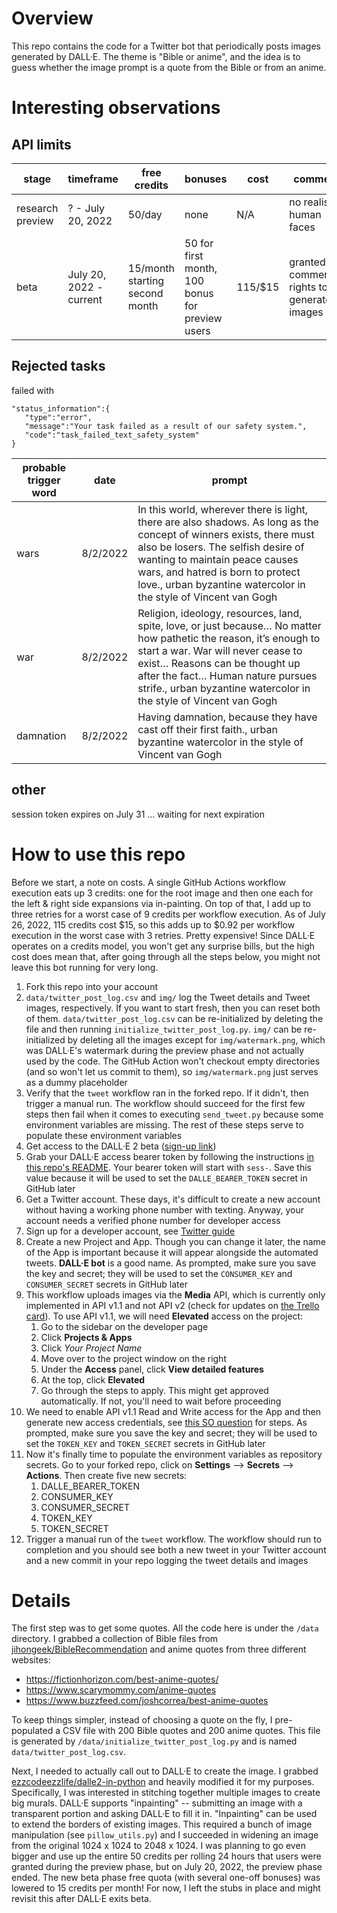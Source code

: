 # Overview
This repo contains the code for a Twitter bot that periodically posts images generated by DALL·E. The theme is "Bible or anime", and the idea is to guess whether the image prompt is a quote from the Bible or from an anime.

# Interesting observations
## API limits
stage|timeframe|free credits|bonuses|cost|comment
--|--|--|--|--|--
research preview|? - July 20, 2022|50/day|none|N/A|no realistic human faces
beta|July 20, 2022 - current|15/month starting second month|50 for first month, 100 bonus for preview users|115/$15|granted full commercial rights to generated images

## Rejected tasks
failed with 
```
"status_information":{
   "type":"error",
   "message":"Your task failed as a result of our safety system.",
   "code":"task_failed_text_safety_system"
}
```

probable trigger word|date|prompt
--|--|--
wars|8/2/2022|In this world, wherever there is light, there are also shadows. As long as the concept of winners exists, there must also be losers. The selfish desire of wanting to maintain peace causes wars, and hatred is born to protect love., urban byzantine watercolor in the style of Vincent van Gogh
war|8/2/2022|Religion, ideology, resources, land, spite, love, or just because… No matter how pathetic the reason, it’s enough to start a war. War will never cease to exist… Reasons can be thought up after the fact… Human nature pursues strife., urban byzantine watercolor in the style of Vincent van Gogh
damnation|8/2/2022|Having damnation, because they have cast off their first faith., urban byzantine watercolor in the style of Vincent van Gogh

## other
session token expires on July 31 ... waiting for next expiration

# How to use this repo
Before we start, a note on costs. A single GitHub Actions workflow execution eats up 3 credits: one for the root image and then one each for the left & right side expansions via in-painting. On top of that, I add up to three retries for a worst case of 9 credits per workflow execution. As of July 26, 2022, 115 credits cost $15, so this adds up to $0.92 per workflow execution in the worst case with 3 retries. Pretty expensive! Since DALL·E operates on a credits model, you won't get any surprise bills, but the high cost does mean that, after going through all the steps below, you might not leave this bot running for very long.

1. Fork this repo into your account
1. `data/twitter_post_log.csv` and `img/` log the Tweet details and Tweet images, respectively. If you want to start fresh, then you can reset both of them. `data/twitter_post_log.csv` can be re-initialized by deleting the file and then running `initialize_twitter_post_log.py`. `img/` can be re-initialized by deleting all the images except for `img/watermark.png`, which was DALL·E's watermark during the preview phase and not actually used by the code. The GitHub Action won't checkout empty directories (and so won't let us commit to them), so `img/watermark.png` just serves as a dummy placeholder
1. Verify that the `tweet` workflow ran in the forked repo. If it didn't, then trigger a manual run. The workflow should succeed for the first few steps then fail when it comes to executing `send_tweet.py` because some environment variables are missing. The rest of these steps serve to populate these environment variables
1. Get access to the DALL·E 2 beta ([sign-up link](https://openai.com/blog/dall-e-now-available-in-beta/))
1. Grab your DALL·E access bearer token by following the instructions [in this repo's README](https://github.com/ezzcodeezzlife/dalle2-in-python#setup). Your bearer token will start with `sess-`. Save this value because it will be used to set the `DALLE_BEARER_TOKEN` secret in GitHub later
1. Get a Twitter account. These days, it's difficult to create a new account without having a working phone number with texting. Anyway, your account needs a verified phone number for developer access
1. Sign up for a developer account, see [Twitter guide](https://developer.twitter.com/en/support/twitter-api/developer-account)
1. Create a new Project and App. Though you can change it later, the name of the App is important because it will appear alongside the automated tweets. **DALL·E bot** is a good name. As prompted, make sure you save the key and secret; they will be used to set the `CONSUMER_KEY` and `CONSUMER_SECRET` secrets in GitHub later
1. This workflow uploads images via the **Media** API, which is currently only implemented in API v1.1 and not API v2 (check for updates on [the Trello card](https://trello.com/c/Zr9zDrJx/109-replacement-of-media-uploads-functionality)). To use API v1.1, we will need **Elevated** access on the project:
    1. Go to the sidebar on the developer page
    1. Click **Projects & Apps**
    1. Click _Your Project Name_
    1. Move over to the project window on the right
    1. Under the **Access** panel, click **View detailed features**
    1. At the top, click **Elevated**
    1. Go through the steps to apply. This might get approved automatically. If not, you'll need to wait before proceeding
1. We need to enable API v1.1 Read and Write access for the App and then generate new access credentials, see [this SO question](https://stackoverflow.com/questions/70769239/how-to-enable-the-post-permission-on-twitter-developer-app) for steps. As prompted, make sure you save the key and secret; they will be used to set the `TOKEN_KEY` and `TOKEN_SECRET` secrets in GitHub later
1. Now it's finally time to populate the environment variables as repository secrets. Go to your forked repo, click on **Settings** --> **Secrets** --> **Actions**. Then create five new secrets: 
    1. DALLE_BEARER_TOKEN
    1. CONSUMER_KEY
    1. CONSUMER_SECRET
    1. TOKEN_KEY
    1. TOKEN_SECRET
1. Trigger a manual run of the `tweet` workflow. The workflow should run to completion and you should see both a new tweet in your Twitter account and a new commit in your repo logging the tweet details and images

# Details
The first step was to get some quotes. All the code here is under the `/data`
directory. I grabbed a collection of Bible files from [jihongeek/BibleRecommendation](https://github.com/jihongeek/BibleRecommendation/commit/18666e86192c6f45c0218b714a2ed1d268548c3e)
and anime quotes from three different websites:
- https://fictionhorizon.com/best-anime-quotes/
- https://www.scarymommy.com/anime-quotes
- https://www.buzzfeed.com/joshcorrea/best-anime-quotes

To keep things simpler, instead of choosing a quote on the fly, I pre-populated a CSV file with 200 Bible quotes and 200 anime quotes. This file is generated by `/data/initialize_twitter_post_log.py` and is named `data/twitter_post_log.csv`.

Next, I needed to actually call out to DALL·E to create the image. I grabbed [ezzcodeezzlife/dalle2-in-python](https://github.com/ezzcodeezzlife/dalle2-in-python) and heavily modified it for my purposes. Specifically, I was interested in  stitching together multiple images to create big murals. DALL·E supports "inpainting" -- submitting an image with a transparent portion and asking DALL·E to fill it in. "Inpainting" can be used to extend the borders of existing images. This required a bunch of image manipulation (see `pillow_utils.py`) and I succeeded in widening an image from the original 1024 x 1024 to 2048 x 1024. I was planning to go even bigger and use up the entire 50 credits per rolling 24 hours that users were granted during the preview phase, but on July 20, 2022, the preview phase ended. The new beta phase free quota (with several  one-off bonuses) was lowered to 15 credits per month! For now, I left the stubs in place and might revisit this after DALL·E exits beta.

